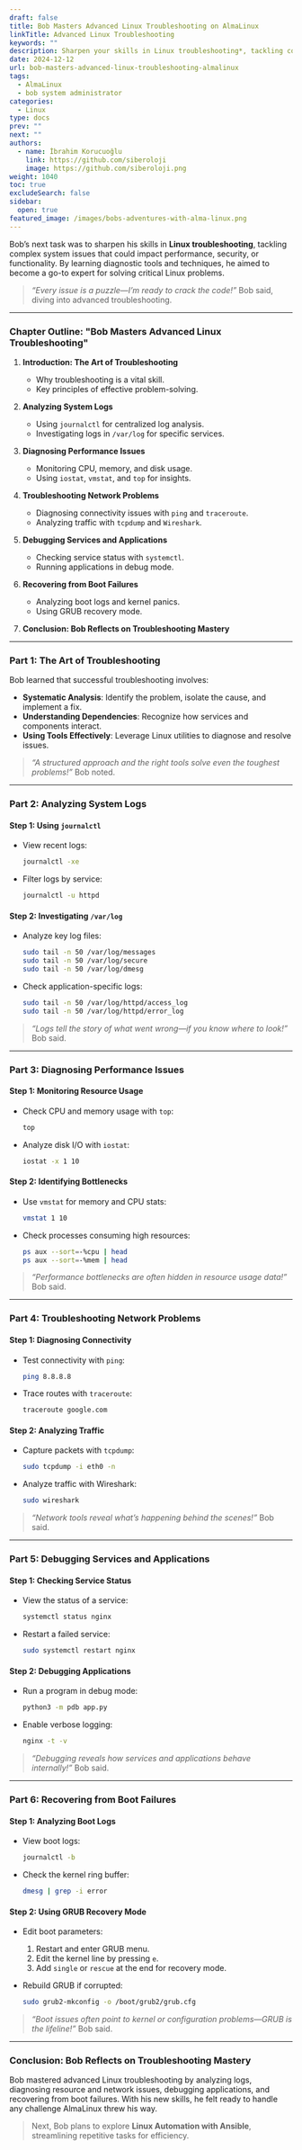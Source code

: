 ```yaml
---
draft: false
title: Bob Masters Advanced Linux Troubleshooting on AlmaLinux
linkTitle: Advanced Linux Troubleshooting
keywords: ""
description: Sharpen your skills in Linux troubleshooting*, tackling complex system issues that could impact performance, security, or functionality.
date: 2024-12-12
url: bob-masters-advanced-linux-troubleshooting-almalinux
tags:
  - AlmaLinux
  - bob system administrator
categories:
  - Linux
type: docs
prev: ""
next: ""
authors:
  - name: İbrahim Korucuoğlu
    link: https://github.com/siberoloji
    image: https://github.com/siberoloji.png
weight: 1040
toc: true
excludeSearch: false
sidebar:
  open: true
featured_image: /images/bobs-adventures-with-alma-linux.png
---
```

Bob’s next task was to sharpen his skills in **Linux troubleshooting**, tackling complex system issues that could impact performance, security, or functionality. By learning diagnostic tools and techniques, he aimed to become a go-to expert for solving critical Linux problems.

> *“Every issue is a puzzle—I’m ready to crack the code!”* Bob said, diving into advanced troubleshooting.

---

### **Chapter Outline: "Bob Masters Advanced Linux Troubleshooting"**

1. **Introduction: The Art of Troubleshooting**
   - Why troubleshooting is a vital skill.
   - Key principles of effective problem-solving.

2. **Analyzing System Logs**
   - Using `journalctl` for centralized log analysis.
   - Investigating logs in `/var/log` for specific services.

3. **Diagnosing Performance Issues**
   - Monitoring CPU, memory, and disk usage.
   - Using `iostat`, `vmstat`, and `top` for insights.

4. **Troubleshooting Network Problems**
   - Diagnosing connectivity issues with `ping` and `traceroute`.
   - Analyzing traffic with `tcpdump` and `Wireshark`.

5. **Debugging Services and Applications**
   - Checking service status with `systemctl`.
   - Running applications in debug mode.

6. **Recovering from Boot Failures**
   - Analyzing boot logs and kernel panics.
   - Using GRUB recovery mode.

7. **Conclusion: Bob Reflects on Troubleshooting Mastery**

---

### **Part 1: The Art of Troubleshooting**

Bob learned that successful troubleshooting involves:

- **Systematic Analysis**: Identify the problem, isolate the cause, and implement a fix.
- **Understanding Dependencies**: Recognize how services and components interact.
- **Using Tools Effectively**: Leverage Linux utilities to diagnose and resolve issues.

> *“A structured approach and the right tools solve even the toughest problems!”* Bob noted.

---

### **Part 2: Analyzing System Logs**

#### **Step 1: Using `journalctl`**

- View recent logs:

  ```bash
  journalctl -xe
  ```

- Filter logs by service:

  ```bash
  journalctl -u httpd
  ```

#### **Step 2: Investigating `/var/log`**

- Analyze key log files:

  ```bash
  sudo tail -n 50 /var/log/messages
  sudo tail -n 50 /var/log/secure
  sudo tail -n 50 /var/log/dmesg
  ```

- Check application-specific logs:

  ```bash
  sudo tail -n 50 /var/log/httpd/access_log
  sudo tail -n 50 /var/log/httpd/error_log
  ```

> *“Logs tell the story of what went wrong—if you know where to look!”* Bob said.

---

### **Part 3: Diagnosing Performance Issues**

#### **Step 1: Monitoring Resource Usage**

- Check CPU and memory usage with `top`:

  ```bash
  top
  ```

- Analyze disk I/O with `iostat`:

  ```bash
  iostat -x 1 10
  ```

#### **Step 2: Identifying Bottlenecks**

- Use `vmstat` for memory and CPU stats:

  ```bash
  vmstat 1 10
  ```

- Check processes consuming high resources:

  ```bash
  ps aux --sort=-%cpu | head
  ps aux --sort=-%mem | head
  ```

> *“Performance bottlenecks are often hidden in resource usage data!”* Bob said.

---

### **Part 4: Troubleshooting Network Problems**

#### **Step 1: Diagnosing Connectivity**

- Test connectivity with `ping`:

  ```bash
  ping 8.8.8.8
  ```

- Trace routes with `traceroute`:

  ```bash
  traceroute google.com
  ```

#### **Step 2: Analyzing Traffic**

- Capture packets with `tcpdump`:

  ```bash
  sudo tcpdump -i eth0 -n
  ```

- Analyze traffic with Wireshark:

  ```bash
  sudo wireshark
  ```

> *“Network tools reveal what’s happening behind the scenes!”* Bob said.

---

### **Part 5: Debugging Services and Applications**

#### **Step 1: Checking Service Status**

- View the status of a service:

  ```bash
  systemctl status nginx
  ```

- Restart a failed service:

  ```bash
  sudo systemctl restart nginx
  ```

#### **Step 2: Debugging Applications**

- Run a program in debug mode:

  ```bash
  python3 -m pdb app.py
  ```

- Enable verbose logging:

  ```bash
  nginx -t -v
  ```

> *“Debugging reveals how services and applications behave internally!”* Bob said.

---

### **Part 6: Recovering from Boot Failures**

#### **Step 1: Analyzing Boot Logs**

- View boot logs:

  ```bash
  journalctl -b
  ```

- Check the kernel ring buffer:

  ```bash
  dmesg | grep -i error
  ```

#### **Step 2: Using GRUB Recovery Mode**

- Edit boot parameters:
  1. Restart and enter GRUB menu.
  2. Edit the kernel line by pressing `e`.
  3. Add `single` or `rescue` at the end for recovery mode.

- Rebuild GRUB if corrupted:

  ```bash
  sudo grub2-mkconfig -o /boot/grub2/grub.cfg
  ```

> *“Boot issues often point to kernel or configuration problems—GRUB is the lifeline!”* Bob said.

---

### **Conclusion: Bob Reflects on Troubleshooting Mastery**

Bob mastered advanced Linux troubleshooting by analyzing logs, diagnosing resource and network issues, debugging applications, and recovering from boot failures. With his new skills, he felt ready to handle any challenge AlmaLinux threw his way.

> Next, Bob plans to explore **Linux Automation with Ansible**, streamlining repetitive tasks for efficiency.
